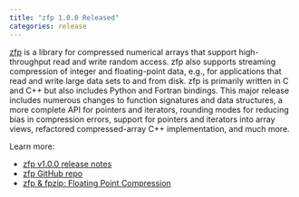 ```yaml
---
title: "zfp 1.0.0 Released"
categories: release
---
```


[zfp](https://github.com/LLNL/zfp) is a library for compressed numerical arrays that support high-throughput read and write random access. zfp also supports streaming compression of integer and floating-point data, e.g., for applications that read and write large data sets to and from disk. zfp is primarily written in C and C++ but also includes Python and Fortran bindings. This major release includes numerous changes to function signatures and data structures, a more complete API for pointers and iterators, rounding modes for reducing bias in compression errors, support for pointers and iterators into array views, refactored compressed-array C++ implementation, and much more.

Learn more:

- [zfp v1.0.0 release notes](https://github.com/LLNL/zfp/releases/tag/1.0.0)
- [zfp GitHub repo](https://github.com/LLNL/zfp)
- [zfp & fpzip: Floating Point Compression](https://computing.llnl.gov/projects/floating-point-compression)
